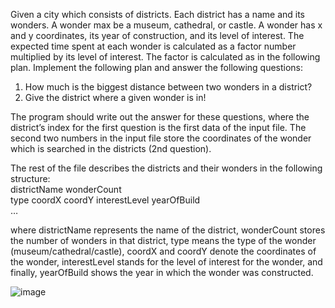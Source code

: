 Given a city which consists of districts. Each district has a name and its wonders. A wonder max be a museum, cathedral, or castle. A wonder has x and y coordinates, its year of construction, and its level of interest. The expected time spent at each wonder is calculated as a factor number multiplied by its level of interest. 
The factor is calculated as in the following plan. Implement the following plan and answer the following questions: 
1. How much is the biggest distance between two wonders in a district? 
2. Give the district where a given wonder is in!
   
The program should write out the answer for these questions, where the district’s index for the first question is the first data of the input file. The second two numbers in the input file store the coordinates of the wonder which is searched in the districts (2nd question).

The rest of the file describes the districts and their wonders in the following structure:
<br>districtName wonderCount 
<br>type coordX coordY interestLevel yearOfBuild 
<br>…

where districtName represents the name of the district, wonderCount stores the number of wonders in that district, type means the type of the wonder (museum/cathedral/castle), coordX and coordY denote the coordinates of the wonder, interestLevel stands for the level of interest for the wonder, and finally, yearOfBuild shows the year in which the wonder was constructed.

![image](https://github.com/user-attachments/assets/abb81925-b530-40e4-b33b-b86472bad601)

